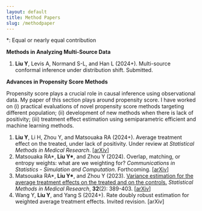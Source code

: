 ```yaml
---
layout: default
title: Method Papers
slug: /methodpaper
---
```


*: Equal or nearly equal contribution

<b> Methods in Analyzing Multi-Source Data </b>

<ol>	
  <li><b>Liu Y</b>, Levis A, Normand S-L, and Han L (2024+). Multi-source conformal inference under distribution shift. Submitted. </li>
</ol>

<b> Advances in Propensity Score Methods </b>

Propensity score plays a crucial role in causal inference using observational data. My paper of this section plays around propensity score. I have worked on (i) practical evaluations of novel propensity score methods targeting different population; (ii) development of new methods when there is lack of positivity; (iii) treatment effect estimation using semiparametric efficient and machine learning methods. 

<ol>	
  <li><b>Liu Y</b>, Li H, Zhou Y, and Matsouaka RA (2024+). Average treatment effect on the treated, under lack of positivity. Under review at <em>Statistical Methods in Medical Research</em>. [<a href="https://arxiv.org/abs/2309.01334" target="_blank">arXiv</a>] </li>
  <li>Matsouaka RA*, <b>Liu Y*</b>, and Zhou Y (2024). Overlap, matching, or entropy weights: what are we weighting for? <em>Communications in Statistics - Simulation and Computation</em>. Forthcoming. [<a href="https://arxiv.org/abs/2210.12968" target="_blank">arXiv</a>] </li>
  <li> Matsouaka RA*, <b>Liu Y*</b>, and Zhou Y (2023). <a href="https://journals.sagepub.com/doi/10.1177/09622802221142532" target="_blank">Variance estimation for the average treatment effects on the treated and on the controls.</a> <em>Statistical Methods in Medical Research</em>, <b>32</b>(2): 389-403. [<a href="https://arxiv.org/abs/2209.10742" target="_blank">arXiv</a>] </li>	
  <li>Wang Y, <b>Liu Y</b>, and Yang S (2024+). Rate doubly robust estimation for weighted average treatment effects. Invited revision. [arXiv] </li>
</ol>
  

